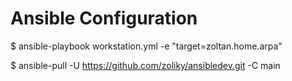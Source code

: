# Ansible Configuration

$ ansible-playbook workstation.yml -e "target=zoltan.home.arpa"

$ ansible-pull -U https://github.com/zoliky/ansibledev.git -C main
